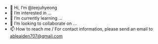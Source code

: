- 👋 Hi, I’m @leejuhyeong
- 👀 I’m interested in ...
- 🌱 I’m currently learning ...
- 💞️ I’m looking to collaborate on ...
- 📫 How to reach me / For contact information, please send an email to ableaiden707@gmail.com

<!---
leejuoohyeong/leejuoohyeong is a ✨ special ✨ repository because its `README.md` (this file) appears on your GitHub profile.
You can click the Preview link to take a look at your changes.
--->
